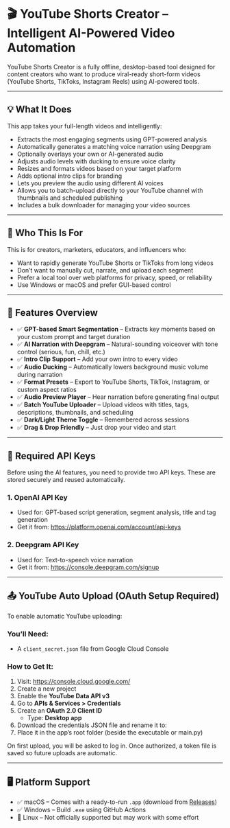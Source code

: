 # 🎬 YouTube Shorts Creator – Intelligent AI-Powered Video Automation

YouTube Shorts Creator is a fully offline, desktop-based tool designed for content creators who want to produce viral-ready short-form videos (YouTube Shorts, TikToks, Instagram Reels) using AI-powered tools.

---

## 💡 What It Does

This app takes your full-length videos and intelligently:
- Extracts the most engaging segments using GPT-powered analysis
- Automatically generates a matching voice narration using Deepgram
- Optionally overlays your own or AI-generated audio
- Adjusts audio levels with ducking to ensure voice clarity
- Resizes and formats videos based on your target platform
- Adds optional intro clips for branding
- Lets you preview the audio using different AI voices
- Allows you to batch-upload directly to your YouTube channel with thumbnails and scheduled publishing
- Includes a bulk downloader for managing your video sources

---

## 🔧 Who This Is For

This is for creators, marketers, educators, and influencers who:
- Want to rapidly generate YouTube Shorts or TikToks from long videos
- Don’t want to manually cut, narrate, and upload each segment
- Prefer a local tool over web platforms for privacy, speed, or reliability
- Use Windows or macOS and prefer GUI-based control

---

## 🚀 Features Overview

- ✅ **GPT-based Smart Segmentation** – Extracts key moments based on your custom prompt and target duration
- ✅ **AI Narration with Deepgram** – Natural-sounding voiceover with tone control (serious, fun, chill, etc.)
- ✅ **Intro Clip Support** – Add your own intro to every video
- ✅ **Audio Ducking** – Automatically lowers background music volume during narration
- ✅ **Format Presets** – Export to YouTube Shorts, TikTok, Instagram, or custom aspect ratios
- ✅ **Audio Preview Player** – Hear narration before generating final output
- ✅ **Batch YouTube Uploader** – Upload videos with titles, tags, descriptions, thumbnails, and scheduling
- ✅ **Dark/Light Theme Toggle** – Remembered across sessions
- ✅ **Drag & Drop Friendly** – Just drop your video and start

---

## 🔐 Required API Keys

Before using the AI features, you need to provide two API keys. These are stored securely and reused automatically.

### 1. OpenAI API Key
- Used for: GPT-based script generation, segment analysis, title and tag generation
- Get it from: https://platform.openai.com/account/api-keys

### 2. Deepgram API Key
- Used for: Text-to-speech voice narration
- Get it from: https://console.deepgram.com/signup

---

## 📤 YouTube Auto Upload (OAuth Setup Required)

To enable automatic YouTube uploading:

### You’ll Need:
- A `client_secret.json` file from Google Cloud Console

### How to Get It:
1. Visit: https://console.cloud.google.com/
2. Create a new project
3. Enable the **YouTube Data API v3**
4. Go to **APIs & Services > Credentials**
5. Create an **OAuth 2.0 Client ID**
   - Type: **Desktop app**
6. Download the credentials JSON file and rename it to:
7. Place it in the app’s root folder (beside the executable or main.py)

On first upload, you will be asked to log in. Once authorized, a token file is saved so future uploads are automatic.

---

## 🖥️ Platform Support

- ✅ macOS – Comes with a ready-to-run `.app` (download from [Releases](https://github.com/ComebackRay123/Youtube-Shorts-Creator-/releases))
- ✅ Windows – Build `.exe` using GitHub Actions
- 🐧 Linux – Not officially supported but may work with some effort

